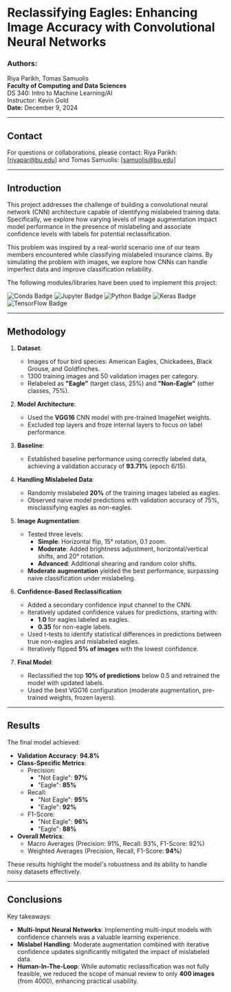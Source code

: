# Reclassifying Eagles: Enhancing Image Accuracy with Convolutional Neural Networks

### Authors: 
Riya Parikh, Tomas Samuolis  
**Faculty of Computing and Data Sciences**  
DS 340: Intro to Machine Learning/AI  
Instructor: Kevin Gold  
**Date:** December 9, 2024  

---

## Contact

For questions or collaborations, please contact:
Riya Parikh: [riyapar@bu.edu] and 
Tomas Samuolis: [samuolis@bu.edu]

---

## Introduction

This project addresses the challenge of building a convolutional neural network (CNN) architecture capable of identifying mislabeled training data. Specifically, we explore how varying levels of image augmentation impact model performance in the presence of mislabeling and associate confidence levels with labels for potential reclassification.

This problem was inspired by a real-world scenario one of our team members encountered while classifying mislabeled insurance claims. By simulating the problem with images, we explore how CNNs can handle imperfect data and improve classification reliability.

The following modules/libraries have been used to implement this project:

![Conda Badge](https://img.shields.io/badge/conda-342B029.svg?&style=for-the-badge&logo=anaconda&logoColor=white)
![Jupyter Badge](https://img.shields.io/badge/Jupyter-F37626.svg?&style=for-the-badge&logo=Jupyter&logoColor=white)
![Python Badge](https://img.shields.io/badge/Python-FFD43B?style=for-the-badge&logo=python&logoColor=blue)
![Keras Badge](https://img.shields.io/badge/Keras-FF0000?style=for-the-badge&logo=keras&logoColor=white)
![TensorFlow Badge](https://img.shields.io/badge/TensorFlow-FF6F00?style=for-the-badge&logo=tensorflow&logoColor=white)

---

## Methodology

1. **Dataset**:
   - Images of four bird species: American Eagles, Chickadees, Black Grouse, and Goldfinches.
   - 1300 training images and 50 validation images per category.
   - Relabeled as **"Eagle"** (target class, 25%) and **"Non-Eagle"** (other classes, 75%).

2. **Model Architecture**:
   - Used the **VGG16** CNN model with pre-trained ImageNet weights.
   - Excluded top layers and froze internal layers to focus on label performance.

3. **Baseline**:
   - Established baseline performance using correctly labeled data, achieving a validation accuracy of **93.71%** (epoch 6/15).

4. **Handling Mislabeled Data**:
   - Randomly mislabeled **20%** of the training images labeled as eagles.
   - Observed naive model predictions with validation accuracy of 75%, misclassifying eagles as non-eagles.

5. **Image Augmentation**:
   - Tested three levels:
     - **Simple**: Horizontal flip, 15° rotation, 0.1 zoom.
     - **Moderate**: Added brightness adjustment, horizontal/vertical shifts, and 20° rotation.
     - **Advanced**: Additional shearing and random color shifts.
   - **Moderate augmentation** yielded the best performance, surpassing naive classification under mislabeling.

6. **Confidence-Based Reclassification**:
   - Added a secondary confidence input channel to the CNN.
   - Iteratively updated confidence values for predictions, starting with:
     - **1.0** for eagles labeled as eagles.
     - **0.35** for non-eagle labels.
   - Used t-tests to identify statistical differences in predictions between true non-eagles and mislabeled eagles.
   - Iteratively flipped **5% of images** with the lowest confidence.

7. **Final Model**:
   - Reclassified the top **10% of predictions** below 0.5 and retrained the model with updated labels.
   - Used the best VGG16 configuration (moderate augmentation, pre-trained weights, frozen layers).

---

## Results

The final model achieved:
- **Validation Accuracy**: **94.8%**
- **Class-Specific Metrics**:
  - Precision:  
    - "Not Eagle": **97%**  
    - "Eagle": **85%**  
  - Recall:  
    - "Not Eagle": **95%**  
    - "Eagle": **92%**  
  - F1-Score:  
    - "Not Eagle": **96%**  
    - "Eagle": **88%**
- **Overall Metrics**:
  - Macro Averages (Precision: 91%, Recall: 93%, F1-Score: 92%)  
  - Weighted Averages (Precision, Recall, F1-Score: **94%**)  

These results highlight the model's robustness and its ability to handle noisy datasets effectively.

---

## Conclusions

Key takeaways:
- **Multi-Input Neural Networks**: Implementing multi-input models with confidence channels was a valuable learning experience.
- **Mislabel Handling**: Moderate augmentation combined with iterative confidence updates significantly mitigated the impact of mislabeled data.
- **Human-In-The-Loop**: While automatic reclassification was not fully feasible, we reduced the scope of manual review to only **400 images** (from 4000), enhancing practical usability.
